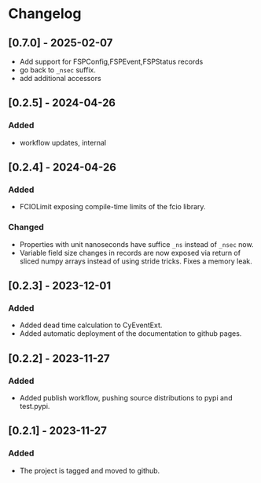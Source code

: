 # Changelog

## [0.7.0] - 2025-02-07

- Add support for FSPConfig,FSPEvent,FSPStatus records
- go back to `_nsec` suffix.
- add additional accessors

## [0.2.5] - 2024-04-26

### Added

- workflow updates, internal

## [0.2.4] - 2024-04-26

### Added

- FCIOLimit exposing compile-time limits of the fcio library.

### Changed

- Properties with unit nanoseconds have suffice `_ns` instead of `_nsec` now.
- Variable field size changes in records are now exposed via return of sliced numpy arrays
  instead of using stride tricks. Fixes a memory leak.

## [0.2.3] - 2023-12-01

### Added

- Added dead time calculation to CyEventExt.
- Added automatic deployment of the documentation to github pages.

## [0.2.2] - 2023-11-27

### Added

- Added publish workflow, pushing source distributions to pypi and test.pypi.

## [0.2.1] - 2023-11-27

### Added

- The project is tagged and moved to github.
